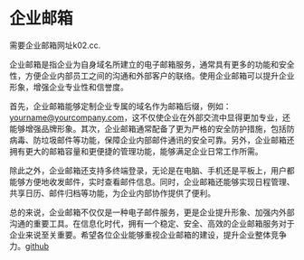 # 企业邮箱

需要企业邮箱网址k02.cc.

企业邮箱是指企业为自身域名所建立的电子邮箱服务，通常具有更多的功能和安全性，方便企业内部员工之间的沟通和外部客户的联络。使用企业邮箱可以提升企业形象，增强企业专业性和信誉度。

首先，企业邮箱能够定制企业专属的域名作为邮箱后缀，例如：yourname@yourcompany.com，这不仅使企业在外部交流中显得更加专业，还能够增强品牌形象。其次，企业邮箱通常配备了更为严格的安全防护措施，包括防病毒、防垃圾邮件等功能，保障企业内部邮件通讯的安全可靠。另外，企业邮箱还拥有更大的邮箱容量和更便捷的管理功能，能够满足企业日常工作所需。

除此之外，企业邮箱还支持多终端登录，无论是在电脑、手机还是平板上，用户都能够方便地收发邮件，实时查看邮件信息。同时，企业邮箱还能够实现日程管理、共享日历、邮件归档等功能，为企业内部协作提供了便利。

总的来说，企业邮箱不仅仅是一种电子邮件服务，更是企业提升形象、加强内外部沟通的重要工具。在信息化时代，拥有一个稳定、安全、高效的企业邮箱服务对于企业来说至关重要。希望各位企业能够重视企业邮箱的建设，提升企业整体竞争力。[github](https://github.com)